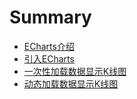 # Summary

* [ECharts介绍](ECharts介绍.md)
* [引入ECharts](引入echarts.md)
* [一次性加载数据显示K线图](一次性加载数据显示K线图.md)
* [动态加载数据显示K线图](动态加载数据显示k线图.md)



